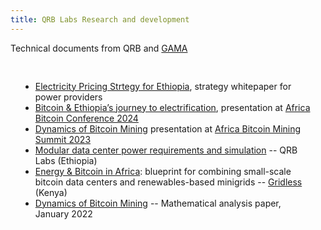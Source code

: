 ```yaml
---
title: QRB Labs Research and development
---
```


Technical documents from QRB and [GAMA](http://gama.africa)

<div style="padding: 16px"> 
 <ul>
   <li><a href="Electricity Pricing Strategy for Ethiopia.pdf">Electricity Pricing Strtegy for Ethiopia</a>, strategy whitepaper for power providers</li>
  <li><a href="QRB @ ABC Mining in Ethiopia.pdf">Bitcoin &amp; Ethiopia’s journey to electrification</a>, presentation at <a href="https://afrobitcoin.org/">Africa Bitcoin Conference 2024</a></li>
  <li><a href="Dynamics of Bitcoin Mining.pdf">Dynamics of Bitcoin Mining</a> presentation at <a href="https://africanbitcoinmining.com">Africa Bitcoin Mining Summit 2023</a></li>
  <li><a href="QRB power system requirements.pdf">Modular data center power requirements and simulation</a> -- QRB Labs (Ethiopia)</li>
  <li><a href="https://gridlesscompute.com/wp-content/uploads/2023/05/blueprint-energy-bitcoin-africa.pdf">Energy & Bitcoin in Africa</a>: blueprint for combining small-scale bitcoin data centers and renewables-based minigrids -- <a href="gridlesscompute.com">Gridless</a> (Kenya)</li>
  <li><a href="2201.06072.pdf">Dynamics of Bitcoin Mining</a> -- Mathematical analysis paper, January 2022</li>
 </ul>
</div>

